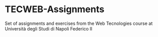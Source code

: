 # TECWEB-Assignments
Set of assignments and exercises from the Web Tecnologies course at Università degli Studi di Napoli Federico II
